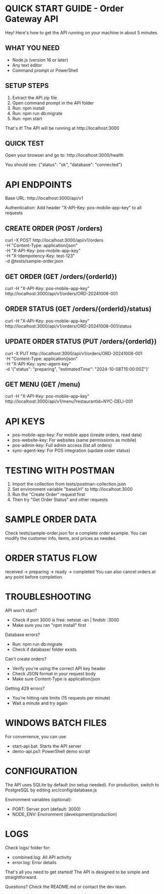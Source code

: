 QUICK START GUIDE - Order Gateway API
=====================================

Hey! Here's how to get the API running on your machine in about 5 minutes.

WHAT YOU NEED
-------------
- Node.js (version 16 or later)
- Any text editor
- Command prompt or PowerShell

SETUP STEPS
-----------
1. Extract the API.zip file
2. Open command prompt in the API folder
3. Run: npm install
4. Run: npm run db:migrate
5. Run: npm start

That's it! The API will be running at http://localhost:3000

QUICK TEST
----------
Open your browser and go to:
http://localhost:3000/health

You should see: {"status": "ok", "database": "connected"}

API ENDPOINTS
=============

Base URL: http://localhost:3000/api/v1

Authentication: Add header "X-API-Key: pos-mobile-app-key" to all requests

CREATE ORDER (POST /orders)
---------------------------
curl -X POST http://localhost:3000/api/v1/orders \
-H "Content-Type: application/json" \
-H "X-API-Key: pos-mobile-app-key" \
-H "X-Idempotency-Key: test-123" \
-d @tests/sample-order.json

GET ORDER (GET /orders/{orderId})
--------------------------------
curl -H "X-API-Key: pos-mobile-app-key" \
http://localhost:3000/api/v1/orders/ORD-20241008-001

ORDER STATUS (GET /orders/{orderId}/status)
-------------------------------------------
curl -H "X-API-Key: pos-mobile-app-key" \
http://localhost:3000/api/v1/orders/ORD-20241008-001/status

UPDATE ORDER STATUS (PUT /orders/{orderId})
-------------------------------------------
curl -X PUT http://localhost:3000/api/v1/orders/ORD-20241008-001 \
-H "Content-Type: application/json" \
-H "X-API-Key: sync-agent-key" \
-d '{"status": "preparing", "estimatedTime": "2024-10-08T15:00:00Z"}'

GET MENU (GET /menu)
-------------------
curl -H "X-API-Key: pos-mobile-app-key" \
http://localhost:3000/api/v1/menu?restaurantId=NYC-DELI-001

API KEYS
========
- pos-mobile-app-key: For mobile apps (create orders, read data)
- pos-website-key: For websites (same permissions as mobile)
- pos-admin-key: Full admin access (list all orders)
- sync-agent-key: For POS integration (update order status)

TESTING WITH POSTMAN
====================
1. Import the collection from tests/postman-collection.json
2. Set environment variable "baseUrl" to http://localhost:3000
3. Run the "Create Order" request first
4. Then try "Get Order Status" and other requests

SAMPLE ORDER DATA
=================
Check tests/sample-order.json for a complete order example.
You can modify the customer info, items, and prices as needed.

ORDER STATUS FLOW
==================
received → preparing → ready → completed
You can also cancel orders at any point before completion.

TROUBLESHOOTING
===============

API won't start?
- Check if port 3000 is free: netstat -an | findstr :3000
- Make sure you ran "npm install" first

Database errors?
- Run: npm run db:migrate
- Check if database/ folder exists

Can't create orders?
- Verify you're using the correct API key header
- Check JSON format in your request body
- Make sure Content-Type is application/json

Getting 429 errors?
- You're hitting rate limits (15 requests per minute)
- Wait a minute and try again

WINDOWS BATCH FILES
===================
For convenience, you can use:
- start-api.bat: Starts the API server
- demo-api.ps1: PowerShell demo script

CONFIGURATION
=============
The API uses SQLite by default (no setup needed).
For production, switch to PostgreSQL by editing src/config/database.js

Environment variables (optional):
- PORT: Server port (default: 3000)
- NODE_ENV: Environment (development/production)

LOGS
====
Check logs/ folder for:
- combined.log: All API activity
- error.log: Error details

That's all you need to get started! The API is designed to be simple and straightforward.

Questions? Check the README.md or contact the dev team.